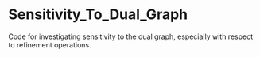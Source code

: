 # Sensitivity_To_Dual_Graph
Code for investigating sensitivity to the dual graph, especially with respect to refinement operations.
